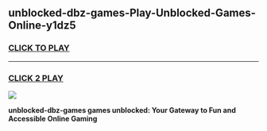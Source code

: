
## unblocked-dbz-games-Play-Unblocked-Games-Online-y1dz5
<h3>
<a href="https://premium76.site?title=unblocked-dbz-games&ref=25A">CLICK TO PLAY</a></h3>
<hr>

<h3>
<a href="https://premium76.site?title=unblocked-dbz-games&ref=25A">CLICK 2 PLAY</a>
  
</h3>

<a href="https://premium76.site?title=unblocked-dbz-games&ref=25A"><img src="https://clearcache.store/games.png"></a>


**unblocked-dbz-games games unblocked: Your Gateway to Fun and Accessible Online Gaming**
